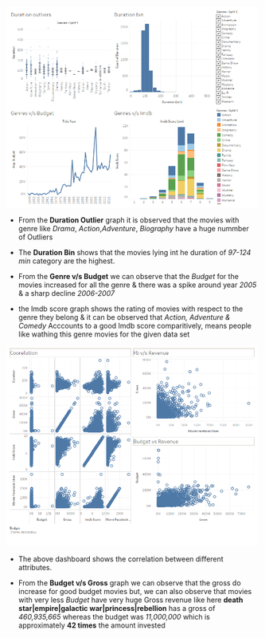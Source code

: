 ![Screenshot](https://github.com/mohammedaz33m/Tableau_Projects/blob/main/Imdb%20Data%20set%20Case%20Study/Dashboard%201.png)

- From the __Duration Outlier__ graph it is observed that the movies with genre like _Drama_, _Action_,_Adventure_, _Biography_ have a huge nummber of Outliers

- The __Duration Bin__ shows that the movies lying int he duration of _97-124 min_ category are the highest.

- From the __Genre v/s Budget__ we can observe that the _Budget_ for the movies increased for all the genre & there was a spike around year _2005_ & a sharp decline _2006-2007_

- the Imdb score graph shows the rating of movies with respect to the genre they belong & it can be observed that _Action, Adventure & Comedy_ Acccounts to a good Imdb score comparitively, means people like wathing this genre movies for the given data set


![Screenshot](https://github.com/mohammedaz33m/Tableau_Projects/blob/main/Imdb%20Data%20set%20Case%20Study/Dashboard%202.png)

- The above dashboard shows the correlation between different attributes.

-  From the __Budget v/s Gross__ graph we can observe that the gross do increase for good budget movies but, we can also observe that movies with very less _Budget_ have very huge Gross revenue like here __death star|empire|galactic war|princess|rebellion__ has a gross of _460,935,665_ whereas the budget was _11,000,000_ which is approximately __42 times__ the amount invested

